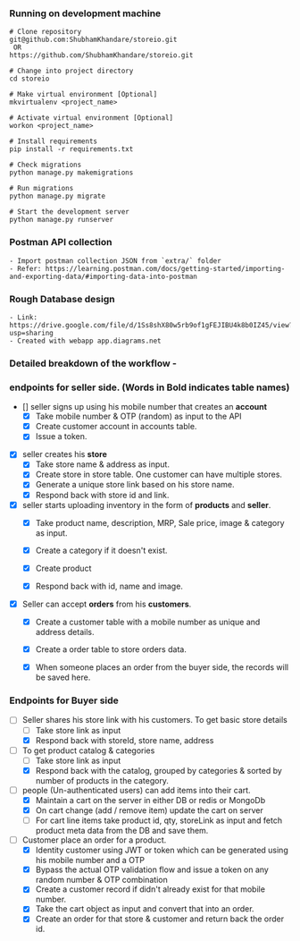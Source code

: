### Running on development machine

    # Clone repository
    git@github.com:ShubhamKhandare/storeio.git
     OR
    https://github.com/ShubhamKhandare/storeio.git
    
    # Change into project directory
    cd storeio
    
    # Make virtual environment [Optional]
    mkvirtualenv <project_name>
    
    # Activate virtual environment [Optional]
    workon <project_name>
    
    # Install requirements
    pip install -r requirements.txt
    
    # Check migrations
    python manage.py makemigrations
    
    # Run migrations
    python manage.py migrate
    
    # Start the development server
    python manage.py runserver
    
### Postman API collection
    - Import postman collection JSON from `extra/` folder
    - Refer: https://learning.postman.com/docs/getting-started/importing-and-exporting-data/#importing-data-into-postman
 
### Rough Database design
    - Link: https://drive.google.com/file/d/1Ss8shX80w5rb9of1gFEJIBU4k8b0IZ45/view?usp=sharing
    - Created with webapp app.diagrams.net 
   
### Detailed breakdown of the workflow -

 ### endpoints for seller side. (Words in Bold indicates table names)
 
- []  seller signs up using his mobile number that creates an **account**
	- [x]  Take mobile number & OTP (random) as input to the API
	- [x]  Create customer account in accounts table.
	- [x]  Issue a token.  

- [x]  seller creates his **store**
	- [x]  Take store name & address as input.  
	- [x]  Create store in store table. One customer can have multiple stores.
	- [x]  Generate a unique store link based on his store name.
	- [x]  Respond back with store id and link.

- [x]  seller starts uploading inventory in the form of **products** and **seller**.
	- [x]  Take product name, description, MRP, Sale price, image & category as input.  
	- [x]  Create a category if it doesn't exist.
	- [x]  Create product
	- [x]  Respond back with id, name and image.
	 
  
- [x]  Seller can accept **orders** from his **customers**.
	- [x]  Create a customer table with a mobile number as unique and address details.    
	- [x]  Create a order table to store orders data.
	- [x]  When someone places an order from the buyer side, the records will be saved here.
	   

### Endpoints for Buyer side

 
- [ ]  Seller shares his store link with his customers. To get basic store details
	- [ ]  Take store link as input    
	- [x]  Respond back with storeId, store name, address

- [ ]  To get product catalog & categories
	- [ ]  Take store link as input    
	- [x]  Respond back with the catalog, grouped by categories & sorted by number of products in the category.

- [ ]  people (Un-authenticated users) can add items into their cart.
	- [x]  Maintain a cart on the server in either DB or redis or MongoDb    
	- [x]  On cart change (add / remove item) update the cart on server
	- [ ]  For cart line items take product id, qty, storeLink as input and fetch product meta data from the DB and save them.
  
- [ ]  Customer place an order for a product. 
	- [x]  Identity customer using JWT or token which can be generated using his mobile number and a OTP 
	- [x]  Bypass the actual OTP validation flow and issue a token on any random number & OTP combination
	- [x]  Create a customer record if didn't already exist for that mobile number.
	- [x]  Take the cart object as input and convert that into an order.
	- [x]  Create an order for that store & customer and return back the order id.
